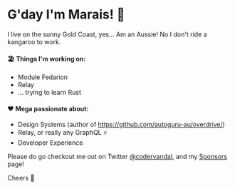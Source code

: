 # G'day I'm Marais! 👋

I live on the sunny Gold Coast, yes... Am an Aussie! No I don't ride a kangaroo to work.

#### 🏖 Things I'm working on:

- Module Fedarion
- Relay
- ... trying to learn Rust

#### ❤ Mega passionate about:

- Design Systems (author of https://github.com/autoguru-au/overdrive/)
- Relay, or really any GraphQL ⚡
- Developer Experience

Please do go checkout me out on Twitter [@codervandal](https://twitter.com/codervandal), and my [Sponsors](https://github.com/sponsors/maraisr) page!

Cheers 🍻
